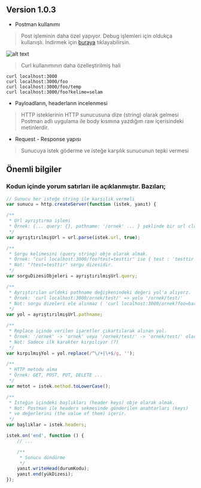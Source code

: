 ## Version 1.0.3

* Postman kullanımı
> Post işleminin daha özel yapıyor. Debug işlemleri için oldukça kullanışlı. İndirmek için [buraya](https://www.getpostman.com/apps) tıklayabilirsin.

![alt text](https://raw.githubusercontent.com/yedehrab/RestfullAPI/master/v1.0.3/postman.png "Postman")

> Curl kullanımının daha özelleştirilmiş hali

```CMD
curl localhost:3000
curl localhost:3000/foo
curl localhost:3000/foo/temp
curl localhost:3000/foo?kelime=selam
```


* Payloadların, headerların incelenmesi
> HTTP isteklerinin HTTP sunucusuna dize (string) olarak gelmesi
> Postman adlı uygulama ile body kısmına yazdığım raw içerisindeki metinlerdir.

* Request - Response yapısı
> Sunucuya istek göderme ve isteğe karşılık sunucunun tepki vermesi

## Önemli bilgiler
### Kodun içinde yorum satırları ile açıklanmıştır. Bazıları;

```javascript
// Sunucu her isteğe string ile karşılık vermeli
var sunucu = http.createServer(function (istek, yanıt) {
```

```Javascript
/**
 * Url ayrıştırma işlemi
 * Örnek: {... query: {}, pathname: '/ornek' ... } şeklinde bir url classı
 */
var ayrıştırılmışUrl = url.parse(istek.url, true);
```

```Javascript
/**
 * Sorgu kelimesini (query string) obje olarak almak.
 * Örnek: "curl localhost:3000/foo?test=testtir" ise { test : 'testtir' }
 * Not: "?test=testtir" sorgu dizesidir.
 */
var sorguDizesiObjeleri = ayrıştırılmışUrl.query;
```

```Javascript
/**
 * Ayrıştırılan urldeki pathname değişkenindeki değeri yol'a alıyorz.
 * Örnek: 'curl localhost:3000/ornek/test/' => yolu '/ornek/test/'
 * Not: sorgu dizeleri ele alınmaz ( 'curl localhost:3000/ornek?foo=bar' => yolu '/ornek' )
 */
var yol = ayrıştırılmışUrl.pathname;
```

```Javascript
/**
 * Replace içinde verilen işaretler çıkartılarak alınan yol. 
 * Örnek: '/ornek' -> 'ornek' veya '/ornek/test/' -> 'ornek/test/' olarak kırpılmakta. 
 * Not: Sadece ilk karakter kırpılıyor (?)
 */
var kırpılmışYol = yol.replace(/^\/+|\+$/g, '');
```

```Javascript
/**
 * HTTP metodu alma
 * Örnek: GET, POST, PUT, DELETE ...
 */
var metot = istek.method.toLowerCase();
```

```Javascript
/**
 * İsteğin içindeki başlıkları (header keys) obje olarak almak.
 * Not: Postman ile headers sekmesinde gönderilen anahtarları (keys) 
 * ve değerlerini (the value of them) içerir.
 */
var başlıklar = istek.headers;
```

```Javascript
istek.on('end', function () {
    // ...

    /**
     * Sonucu döndürme
     */
    yanıt.writeHead(durumKodu);
    yanıt.end(yükDizesi);
});
```
